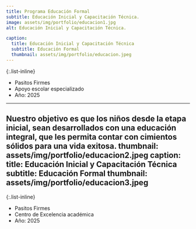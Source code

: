 ```yaml
---
title: Programa Educación Formal
subtitle: Educación Inicial y Capacitación Técnica.
image: assets/img/portfolio/educacion1.jpg
alt: Educación Inicial y Capacitación Técnica.

caption:
  title: Educación Inicial y Capacitación Técnica
  subtitle: Educación Formal
  thumbnail: assets/img/portfolio/educacion.jpeg
---
```


{:.list-inline}
- Pasitos Firmes
- Apoyo escolar especializado
- Año: 2025
---
Nuestro objetivo es que los niños desde la etapa inicial, sean desarrollados con una educación integral, que les permita contar con cimientos sólidos para una vida exitosa.
thumbnail: assets/img/portfolio/educacion2.jpeg
caption:
  title: Educación Inicial y Capacitación Técnica
  subtitle: Educación Formal
  thumbnail: assets/img/portfolio/educacion3.jpeg
---

{:.list-inline}
- Pasitos Firmes
- Centro de Excelencia académica
- Año: 2025

